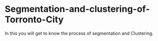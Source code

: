 # Segmentation-and-clustering-of-Torronto-City
In this you will get to know the process of segmentation and Clustering.
